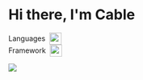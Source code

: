 Hi there, I'm Cable
============================

<div style="display: flex; align-items: center; gap: 8px;">
  <span>Languages</span>
  <img src="https://skillicons.dev/icons?i=cs,js,dart" height="24"/>
</div>

<div style="display: flex; align-items: center; gap: 8px;">
  <span>Framework</span>
  <img src="https://skillicons.dev/icons?i=dotnet,flutter" height="24"/>
</div>

<!--Design
[![My Skills](https://skillicons.dev/icons?i=ps)](https://skillicons.dev)-->
<a href="https://github.com/anuraghazra/github-readme-stats"><img align="center" src="https://github-readme-stats.vercel.app/api/top-langs/?username=CableBK&layout=compact&theme=buefy&hide_border=true&hide=HTML,CMake,C,CSS,Rust,c%2B%2B,php,objective-c,java," /></a>
<!--c%2B%2B-->



